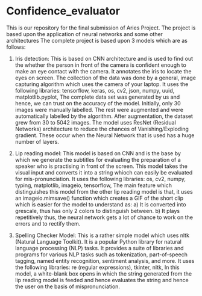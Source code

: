 # Confidence_evaluator
This is our repository for the final submission of Aries Project. The project is based upon the application of neural networks and some other architectures 
The complete project is based upon 3 models which are as follows:
1. Iris detection: This is based on CNN architecture and is used to find out the whether the person in front of the camera is confident enough to make an eye contact 
    with the camera. It annotates the iris to locate the eyes on screen.
    The collection of the data was done by a general, image capturing algorithm which uses the camera of your laptop.
    It uses the following libraries:
    tensorflow,
    keras,
    os,
    cv2,
    json,
    numpy, 
    uuid,
    matplotlib.pyplot,
    The complete data set was generated by us and hence, we can trust on the accuracy of the model. Initially, only 30 images were manually labelled. The rest were
    augmented and were automatically labelled by the algorithm. After augmentation, the dataset grew from 30 to 5042 images.
    The model uses ResNet (Residual Networks) architecture to reduce the chances of Vanishing/Exploding gradient. These occur when the Neural Network that is used has
    a huge number of layers.

2. Lip reading model: This model is based on CNN and is the base by which we generate the subtitles for evaluating the preparation of a speaker who is practising in
    front of the screen. This model takes the visual input and converts it into a string whioch can easily be evaluated for mis-pronunciation.
    It uses the following libraries:
    os,
    cv2,
    numpy,
    typing,
    matplotlib,
    imageio,
    tensorflow,
    The main feature which distinguishes this model from the other lip reading model is that, it uses an imageio.mimsave() function which creates a GIF of the short 
    clip which is easier for the model to understand as:
    a) It is converted into grescale, thus has only 2 colors to distinguish between.
    b) It plays repetitively thus, the neural network gets a lot of chance to work on the errors and to rectify them.

3. Spelling Checker Model: This is a rather simple model which uses nltk (Natural Language Toolkit). It is a popular Python library for natural language processing (NLP) tasks. It provides a suite of libraries and programs for various NLP tasks such as tokenization, part-of-speech tagging, named entity recognition, sentiment analysis, and more. 
    It uses the following libraries:
    re (regular expressions),
    tkinter,
    nltk,
    In this model, a white-blank box opens in which the string generated from the lip reading model is feeded and hence evaluates the string and hence the user 
    on the basis of mispronunciation.
    
    
    
    
    
    
    
    
    
    
    
    
    
    
    
    
    
